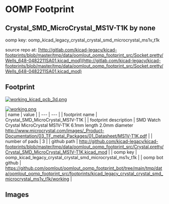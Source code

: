 # OOMP Footprint  
## Crystal_SMD_MicroCrystal_MS1V-T1K  by none  
  
oomp key: oomp_kicad_legacy_crystal_crystal_smd_microcrystal_ms1v_t1k  
  
source repo at: [http://gitlab.com/kicad-legacy/kicad-footprints/blob/master/tmp/data/oomlout_oomp_footprint_src/Socket.pretty/Wells_648-0482211SA01.kicad_mod](http://gitlab.com/kicad-legacy/kicad-footprints/blob/master/tmp/data/oomlout_oomp_footprint_src/Socket.pretty/Wells_648-0482211SA01.kicad_mod)  
## Footprint  
  
[![working_kicad_pcb_3d.png](working_kicad_pcb_3d_600.png)](working_kicad_pcb_3d.png)  
  
[![working.png](working_600.png)](working.png)  
| name | value | 
| --- | --- | 
| footprint name | Crystal_SMD_MicroCrystal_MS1V-T1K | 
| footprint description | SMD Watch Crystal MicroCrystal MS1V-T1K 6.1mm length 2.0mm diameter http://www.microcrystal.com/images/_Product-Documentation/03_TF_metal_Packages/01_Datasheet/MS1V-T1K.pdf | 
| number of pads | 3 | 
| github path | http://github.com/kicad-legacy/kicad-footprints/blob/master/tmp/data/oomlout_oomp_footprint_src/Crystal.pretty/Crystal_SMD_MicroCrystal_MS1V-T1K.kicad_mod | 
| oomp key | oomp_kicad_legacy_crystal_crystal_smd_microcrystal_ms1v_t1k | 
| oomp bot github | https://github.com/oomlout/oomlout_oomp_footprint_bot/tree/main/tmp/data/oomlout_oomp_footprint_src/footprints/kicad_legacy_crystal_crystal_smd_microcrystal_ms1v_t1k/working | 
## Images  
